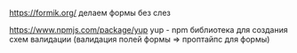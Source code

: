 https://formik.org/ делаем формы без слез

https://www.npmjs.com/package/yup yup - npm библиотека для создания схем
валидации (валидация полей формы => проптайпс для формы)
